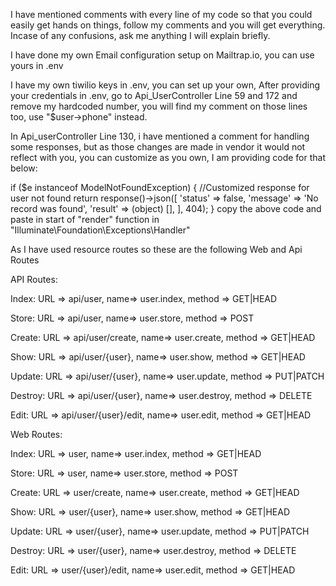 I have mentioned comments with every line of my code so that you could easily get hands on things, follow my comments and you will get everything.
Incase of any confusions, ask me anything I will explain briefly.

I have done my own Email configuration setup on Mailtrap.io, you can use yours in .env

I have my own tiwilio keys in .env, you can set up your own, After providing your credentials in .env, go to Api_UserController Line 59 and 172 and remove my hardcoded number, you will find my comment on those lines too, use "$user->phone" instead.

In Api_userController Line 130, i have mentioned a comment for handling some responses, but as those changes are made in vendor it would not reflect with you, you can customize as you own, I am providing code for that below:

if ($e instanceof ModelNotFoundException) { //Customized response for user not found
    return response()->json([
	'status' => false,
	'message' => 'No record was found',
	'result' => (object) [],
	], 404);
}
copy the above code and paste in start of "render" function in "Illuminate\Foundation\Exceptions\Handler"

As I have used resource routes so these are the following Web and Api Routes

API Routes:

Index:
URL => api/user, name=> user.index, method => GET|HEAD

Store:
URL => api/user, name=> user.store, method => POST

Create:
URL => api/user/create, name=> user.create, method => GET|HEAD

Show:
URL => api/user/{user}, name=> user.show, method => GET|HEAD

Update:
URL => api/user/{user}, name=> user.update, method => PUT|PATCH

Destroy:
URL => api/user/{user}, name=> user.destroy, method => DELETE

Edit:
URL => api/user/{user}/edit, name=> user.edit, method => GET|HEAD


Web Routes:

Index:
URL => user, name=> user.index, method => GET|HEAD

Store:
URL => user, name=> user.store, method => POST

Create:
URL => user/create, name=> user.create, method => GET|HEAD

Show:
URL => user/{user}, name=> user.show, method => GET|HEAD

Update:
URL => user/{user}, name=> user.update, method => PUT|PATCH

Destroy:
URL => user/{user}, name=> user.destroy, method => DELETE

Edit:
URL => user/{user}/edit, name=> user.edit, method => GET|HEAD
